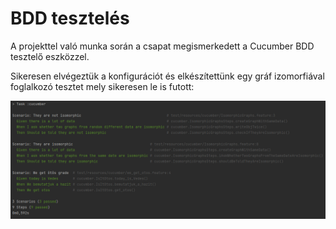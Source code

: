 # BDD tesztelés
A projekttel való munka során a csapat megismerkedett a Cucumber BDD tesztelő eszközzel. 
 
Sikeresen elvégeztük a konfigurációt és elkészítettünk egy gráf izomorfiával foglalkozó tesztet mely sikeresen le is futott:

![](https://github.com/BME-MIT-IET/iet-hf-2022-unicode_only/blob/Cucumber_tests/doc/img/cucumber.png)
